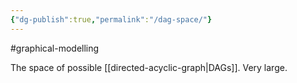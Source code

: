 ```yaml
---
{"dg-publish":true,"permalink":"/dag-space/"}
---
```



#graphical-modelling 

The space of possible [[directed-acyclic-graph\|DAGs]]. Very large.  
